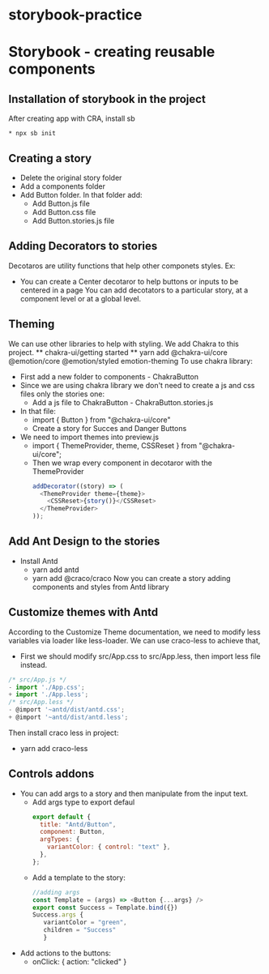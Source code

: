 # storybook-practice
# Storybook - creating reusable components 

## Installation of storybook in the project

After creating app with CRA, install sb

    * npx sb init

## Creating a story

- Delete the original story folder
- Add a components folder
- Add Button folder. In that folder add:
  - Add Button.js file
  - Add Button.css file
  - Add Button.stories.js file

## Adding Decorators to stories

Decotaros are utility functions that help other componets styles. Ex:

- You can create a Center decotaror to help buttons or inputs to be centered in a page
  You can add decotators to a particular story, at a component level or at a global level.

## Theming

We can use other libraries to help with styling. We add Chakra to this project.
** chakra-ui/getting started
** yarn add @chakra-ui/core @emotion/core @emotion/styled emotion-theming
To use chakra library:

- First add a new folder to components - ChakraButton
- Since we are using chakra library we don't need to create a js and css files only the stories one:
  - Add a js file to ChakraButton - ChakraButton.stories.js
- In that file:
  - import { Button } from "@chakra-ui/core"
  - Create a story for Succes and Danger Buttons
- We need to import themes into preview.js
  - import { ThemeProvider, theme, CSSReset } from "@chakra-ui/core";
  - Then we wrap every component in decotaror with the ThemeProvider
    ```js
    addDecorator((story) => (
      <ThemeProvider theme={theme}>
        <CSSReset>{story()}</CSSReset>
      </ThemeProvider>
    ));
    ```

## Add Ant Design to the stories

- Install Antd
  - yarn add antd
  - yarn add @craco/craco
    Now you can create a story adding components and styles from Antd library

## Customize themes with Antd

According to the Customize Theme documentation, we need to modify less variables via loader like less-loader. We can use craco-less to achieve that,

- First we should modify src/App.css to src/App.less, then import less file instead.

```js
/* src/App.js */
- import './App.css';
+ import './App.less';
/* src/App.less */
- @import '~antd/dist/antd.css';
+ @import '~antd/dist/antd.less';
```

Then install craco less in project:

- yarn add craco-less

## Controls addons

- You can add args to a story and then manipulate from the input text.
  - Add args type to export defaul
    ```js
    export default {
      title: "Antd/Button",
      component: Button,
      argTypes: {
        variantColor: { control: "text" },
      },
    };
    ```
  - Add a template to the story:
    ```js
    //adding args
    const Template = (args) => <Button {...args} />
    export const Success = Template.bind({})
    Success.args {
       variantColor = "green",
       children = "Success"
       }
    ```
- Add actions to the buttons:
  - onClick: { action: "clicked" }
